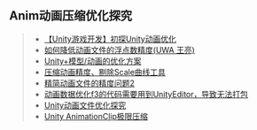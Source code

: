 ## Anim动画压缩优化探究  

>* [【Unity游戏开发】初探Unity动画优化](https://www.cnblogs.com/msxh/p/14090805.html)  
>* [如何降低动画文件的浮点数精度(UWA 王亮)](https://answer.uwa4d.com/question/593955b6c42dc04f4d8f7341)  
>* [Unity+模型/动画的优化方案](https://zhuanlan.zhihu.com/p/27378492)  
>* [压缩动画精度、剔除Scale曲线工具](https://uwa-public.oss-cn-beijing.aliyuncs.com/answer/attachment/public/100513/1502162694449.cs)  
>* [精简动画文件的精度问题2](https://answer.uwa4d.com/question/597b3afd58c8409c0dc7e2ca)  
>* [动画数据优化f3的代码需要用到UnityEditor，导致无法打包](https://answer.uwa4d.com/question/5975b249a0553c16647b3ba0/%E5%8A%A8%E7%94%BB%E6%95%B0%E6%8D%AE%E4%BC%98%E5%8C%96f3%E7%9A%84%E4%BB%A3%E7%A0%81%E9%9C%80%E8%A6%81%E7%94%A8%E5%88%B0UnityEditor-%E5%AF%BC%E8%87%B4%E6%97%A0%E6%B3%95%E6%89%93%E5%8C%85)  
>* [Unity动画文件优化探究](https://blog.uwa4d.com/archives/Optimization_Animation.html)  
>* [Unity AnimationClip极限压缩](https://zhuanlan.zhihu.com/p/40755787)  
